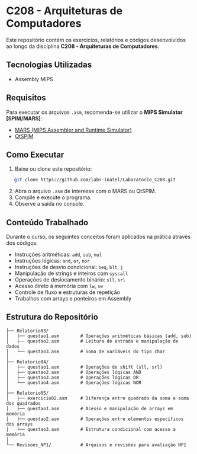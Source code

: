 # C208 - Arquiteturas de Computadores

Este repositório contém os exercícios, relatórios e códigos desenvolvidos ao longo da disciplina **C208 - Arquiteturas de Computadores**.

## Tecnologias Utilizadas
 - Assembly MIPS

## Requisitos

Para executar os arquivos `.asm`, recomenda-se utilizar o **MIPS Simulator [SPIM/MARS]**:

- [MARS (MIPS Assembler and Runtime Simulator)](http://courses.missouristate.edu/kenvollmar/mars/)
- [QtSPIM](https://sourceforge.net/projects/spimsimulator/)

## Como Executar

1. Baixe ou clone este repositório:
```bash
   git clone https://github.com/labs-inatel/Laboratorio_C208.git
```
2. Abra o arquivo `.asm` de interesse com o MARS ou QtSPIM.
3. Compile e execute o programa.
4. Observe a saída no console.

## Conteúdo Trabalhado

Durante o curso, os seguintes conceitos foram aplicados na prática através dos códigos:

- Instruções aritméticas: `add`, `sub`, `mul`
- Instruções lógicas: `and`, `or`, `nor`
- Instruções de desvio condicional: `beq`, `blt`, `j`
- Manipulação de strings e inteiros com `syscall`
- Operações de deslocamento binário: `sll`, `srl`
- Acesso direto à memória com `lw`, `sw`
- Controle de fluxo e estruturas de repetição
- Trabalhos com arrays e ponteiros em Assembly

## Estrutura do Repositório

```
├── Relatorio03/
│   ├── questao1.asm        # Operações aritméticas básicas (add, sub)
│   ├── questao2.asm        # Leitura de entrada e manipulação de dados
│   └── questao3.asm        # Soma de variáveis do tipo char
│
├── Relatorio04/
│   ├── questao1.asm        # Operações de shift (sll, srl)
│   ├── questao2.asm        # Operações lógicas AND
│   ├── questao3.asm        # Operações lógicas OR
│   └── questao4.asm        # Operações lógicas NOR
│
├── Relatorio05/
│   ├── exercicio02.asm     # Diferença entre quadrado da soma e soma dos quadrados
│   ├── questao1.asm        # Acesso e manipulação de arrays em memória
│   ├── questao2.asm        # Operações entre elementos específicos dos arrays
│   └── questao3.asm        # Estrutura condicional com acesso a memória
│
└── Revisoes_NP1/           # Arquivos e revisões para avaliação NP1
```

